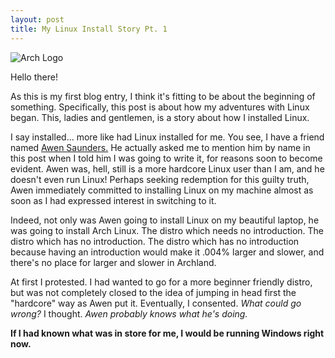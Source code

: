 ```yaml
---
layout: post
title: My Linux Install Story Pt. 1
---
```


![Arch Logo](../../../resources/andrewn.co/images/ArchLogo.png)

Hello there!

As this is my first blog entry, I think it's fitting to be about the beginning
of something. Specifically, this post is about how my adventures with Linux
began. This, ladies and gentlemen, is a story about how I installed Linux.

I say installed... more like had Linux installed for me. You see, I have a
friend named [Awen Saunders.](http://AwenS.org) He actually asked me to mention
him by name in this post when I told him I was going to write it, for reasons
soon to become evident. Awen was, hell, still is a more hardcore Linux user than
I am, and he doesn't even run Linux! Perhaps seeking redemption for this guilty
truth, Awen immediately committed to installing Linux on my machine almost as
soon as I had expressed interest in switching to it.

Indeed, not only was Awen going to install Linux on my beautiful laptop, he was
going to install Arch Linux. The distro which needs no introduction. The distro
which has no introduction. The distro which has no introduction because having
an introduction would make it .004% larger and slower, and there's no place for
larger and slower in Archland.

At first I protested. I had wanted to go for a more beginner friendly distro,
but was not completely closed to the idea of jumping in head first the
"hardcore" way as Awen put it. Eventually, I consented. *What could go wrong?* I
thought. *Awen probably knows what he's doing.*

**If I had known what was in store for me, I would be running Windows right now.**
